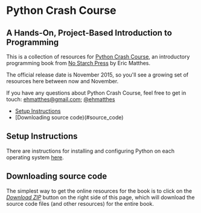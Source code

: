 Python Crash Course
===

A Hands-On, Project-Based Introduction to Programming
---

This is a collection of resources for [Python Crash Course](http://www.nostarch.com/pythoncrashcourse/), an introductory programming book from [No Starch Press](http://www.nostarch.com) by Eric Matthes.

The official release date is November 2015, so you'll see a growing set of resources here between now and November.

If you have any questions about Python Crash Course, feel free to get in touch: ehmatthes@gmail.com; [@ehmatthes](http://twitter.com/ehmatthes/)

- [Setup Instructions](#setup_instructions)
- [Downloading source code)(#source_code)

<a href="setup_instructions"></a>Setup Instructions
---
There are instructions for installing and configuring Python on each operating system [here](chapter_01/README.md).

<a href="source_code"></a>Downloading source code
---
The simplest way to get the online resources for the book is to click on the [*Download ZIP*](https://github.com/ehmatthes/pcc/archive/master.zip) button on the right side of this page, which will download the source code files (and other resources) for the entire book.

